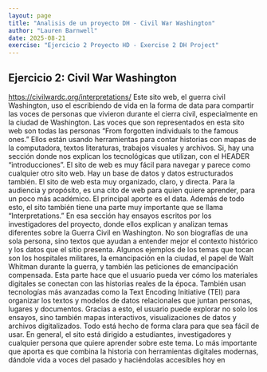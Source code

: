```yaml
---
layout: page
title: "Analisis de un proyecto DH - Civil War Washington"
author: "Lauren Barnwell"
date: 2025-08-21
exercise: "Ejercicio 2 Proyecto HD - Exercise 2 DH Project"
---
```

## Ejercicio 2: Civil War Washington

https://civilwardc.org/interpretations/
Este sito web, el guerra civil Washington, uso el escribiendo de vida en la forma de data para compartir las voces de personas que vivieron durante el cierra civil, especialmente en la ciudad de Washington. Las voces que son representados en esta sito web son todas las personas “From forgotten individuals to the famous ones.” Ellos están usando herramientas para contar historias con mapas de la computadora, textos literaturas, trabajos visuales y archivos. Si, hay una sección donde nos explican los tecnológicas que utilizan, con el HEADER “introducciones”. El sito de web es muy fácil para navegar y parece como cualquier otro sito web. Hay un base de datos y datos estructurados también. El sito de web esta muy organizado, claro, y directa. Para la audiencia y propósito, es una cito de web para quien quiere aprender, para un poco más académico. El principal aporte es el data.
Además de todo esto, el sito también tiene una parte muy importante que se llama “Interpretations.” En esa sección hay ensayos escritos por los investigadores del proyecto, donde ellos explican y analizan temas diferentes sobre la Guerra Civil en Washington. No son biografías de una sola persona, sino textos que ayudan a entender mejor el contexto histórico y los datos que el sitio presenta. Algunos ejemplos de los temas que tocan son los hospitales militares, la emancipación en la ciudad, el papel de Walt Whitman durante la guerra, y también las peticiones de emancipación compensada. Esta parte hace que el usuario pueda ver cómo los materiales digitales se conectan con las historias reales de la época.
También usan tecnologías más avanzadas como la Text Encoding Initiative (TEI) para organizar los textos y modelos de datos relacionales que juntan personas, lugares y documentos. Gracias a esto, el usuario puede explorar no solo los ensayos, sino también mapas interactivos, visualizaciones de datos y archivos digitalizados. Todo está hecho de forma clara para que sea fácil de usar.
En general, el sito está dirigido a estudiantes, investigadores y cualquier persona que quiere aprender sobre este tema. Lo más importante que aporta es que combina la historia con herramientas digitales modernas, dándole vida a voces del pasado y haciéndolas accesibles hoy en 



